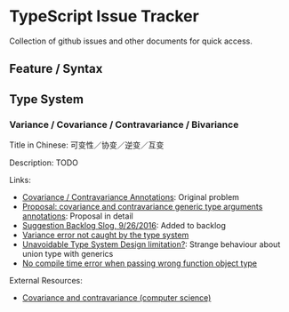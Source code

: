 # TypeScript Issue Tracker

Collection of github issues and other documents for quick access.

## Feature / Syntax

## Type System

### Variance / Covariance / Contravariance / Bivariance

Title in Chinese: 可变性／协变／逆变／互变

Description: TODO

Links:

+ [Covariance / Contravariance Annotations](https://github.com/Microsoft/TypeScript/issues/1394): Original problem
+ [Proposal: covariance and contravariance generic type arguments annotations](https://github.com/Microsoft/TypeScript/issues/10717): Proposal in detail
+ [Suggestion Backlog Slog, 9/26/2016](https://github.com/Microsoft/TypeScript/issues/11215): Added to backlog
+ [Variance error not caught by the type system](https://github.com/Microsoft/TypeScript/issues/14524)
+ [Unavoidable Type System Design limitation?](https://github.com/Microsoft/TypeScript/issues/14656): Strange behaviour about union type with generics
+ [No compile time error when passing wrong function object type](https://github.com/Microsoft/TypeScript/issues/14964)

External Resources:

+ [Covariance and contravariance (computer science)](https://en.wikipedia.org/wiki/Covariance_and_contravariance_(computer_science))
